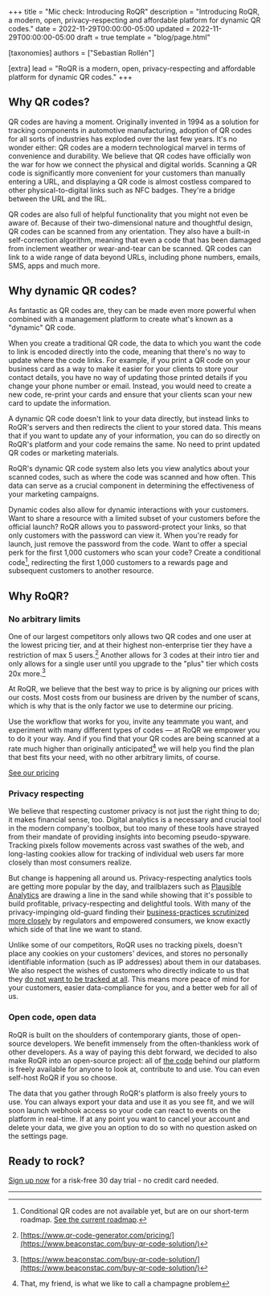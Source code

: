 +++
title = "Mic check: Introducing RoQR"
description = "Introducing RoQR, a modern, open, privacy-respecting and affordable platform for dynamic QR codes."
date = 2022-11-29T00:00:00-05:00
updated = 2022-11-29T00:00:00-05:00
draft = true
template = "blog/page.html"

[taxonomies]
authors = ["Sebastian Rollén"]

[extra]
lead = "RoQR is a modern, open, privacy-respecting and affordable platform for dynamic QR codes."
+++

## Why QR codes?

QR codes are having a moment. Originally invented in 1994 as a solution for tracking components in automotive manufacturing, adoption of QR codes for all sorts of industries has exploded over the last few years. It's no wonder either: QR codes are a modern technological marvel in terms of convenience and durability. We believe that QR codes have officially won the war for how we connect the physical and digital worlds. Scanning a QR code is significantly more convenient for your customers than manually entering a URL, and displaying a QR code is almost costless compared to other physical-to-digital links such as NFC badges. They're a bridge between the URL and the IRL.

QR codes are also full of helpful functionality that you might not even be aware of. Because of their two-dimensional nature and thoughtful design, QR codes can be scanned from any orientation. They also have a built-in self-correction algorithm, meaning that even a code that has been damaged from inclement weather or wear-and-tear can be scanned. QR codes can link to a wide range of data beyond URLs, including phone numbers, emails, SMS, apps and much more. 

## Why dynamic QR codes?

As fantastic as QR codes are, they can be made even more powerful when combined with a management platform to create what's known as a "dynamic" QR code.

When you create a traditional QR code, the data to which you want the code to link is encoded directly into the code, meaning that there's no way to update where the code links. For example, if you print a QR code on your business card as a way to make it easier for your clients to store your contact details, you have no way of updating those printed details if you change your phone number or email. Instead, you would need to create a new code, re-print your cards and ensure that your clients scan your new card to update the information.

A dynamic QR code doesn't link to your data directly, but instead links to RoQR's servers and then redirects the client to your stored data. This means that if you want to update any of your information, you can do so directly on RoQR's platform and your code remains the same. No need to print updated QR codes or marketing materials.

RoQR's dynamic QR code system also lets you view analytics about your scanned codes, such as where the code was scanned and how often. This data can serve as a crucial component in determining the effectiveness of your marketing campaigns.

Dynamic codes also allow for dynamic interactions with your customers. Want to share a resource with a limited subset of your customers before the official launch? RoQR allows you to password-protect your links, so that only customers with the password can view it. When you're ready for launch, just remove the password from the code. Want to offer a special perk for the first 1,000 customers who scan your code? Create a conditional code[^1], redirecting the first 1,000 customers to a rewards page and subsequent customers to another resource.

## Why RoQR?

### No arbitrary limits

One of our largest competitors only allows two QR codes and one user at the lowest pricing tier, and at their highest non-enterprise tier they have a restriction of max 5 users.[^2] Another allows for 3 codes at their intro tier and only allows for a single user until you upgrade to the "plus" tier which costs 20x more.[^3]

At RoQR, we believe that the best way to price is by aligning our prices with our costs. Most costs from our business are driven by the number of scans, which is why that is the only factor we use to determine our pricing. 

Use the workflow that works for you, invite any teammate you want, and experiment with many different types of codes — at RoQR we empower you to do it your way. And if you find that your QR codes are being scanned at a rate much higher than originally anticipated[^4] we will help you find the plan that best fits your need, with no other arbitrary limits, of course.

[See our pricing](https://roqr.app/marketing#Pricing)

### Privacy respecting

We believe that respecting customer privacy is not just the right thing to do; it makes financial sense, too. Digital analytics is a necessary and crucial tool in the modern company's toolbox, but too many of these tools have strayed from their mandate of providing insights into becoming pseudo-spyware. Tracking pixels follow movements across vast swathes of the web, and long-lasting cookies allow for tracking of individual web users far more closely than most consumers realize. 

But change is happening all around us. Privacy-respecting analytics tools are getting more popular by the day, and trailblazers such as [Plausible Analytics](https://plausible.io/) are drawing a line in the sand while showing that it's possible to build profitable, privacy-respecting and delightful tools. With many of the privacy-impinging old-guard finding their [business-practices scrutinized more closely](https://techcrunch.com/2022/06/23/google-analytics-italy-eu-data-transfers/) by regulators and empowered consumers, we know exactly which side of that line we want to stand.

Unlike some of our competitors, RoQR uses no tracking pixels, doesn't place any cookies on your customers' devices, and stores no personally identifiable information (such as IP addresses) about them in our databases. We also respect the wishes of customers who directly indicate to us that they [do not want to be tracked at all](https://developer.mozilla.org/en-US/docs/Web/HTTP/Headers/DNT). This means more peace of mind for your customers, easier data-compliance for you, and a better web for all of us.

### Open code, open data

RoQR is built on the shoulders of contemporary giants, those of open-source developers. We benefit immensely from the often-thankless work of other developers. As a way of paying this debt forward, we decided to also make RoQR into an open-source project: all of [the code](https://github.com/RoQR/RoQR) behind our platform is freely available for anyone to look at, contribute to and use. You can even self-host RoQR if you so choose.

The data that you gather through RoQR's platform is also freely yours to use. You can always export your data and use it as you see fit, and we will soon launch webhook access so your code can react to events on the platform in real-time. If at any point you want to cancel your account and delete your data, we give you an option to do so with no question asked on the settings page.

## Ready to rock?

[Sign up now](https://roqr.app/users/sign_up) for a risk-free 30 day trial - no credit card needed.

---
[^1]: Conditional QR codes are not available yet, but are on our short-term roadmap. [See the current roadmap](../../roadmap).

[^2]: [https://www.qr-code-generator.com/pricing/](https://www.beaconstac.com/buy-qr-code-solution/)

[^3]: [https://www.beaconstac.com/buy-qr-code-solution/](https://www.beaconstac.com/buy-qr-code-solution/)

[^4]: That, my friend, is what we like to call a champagne problem
